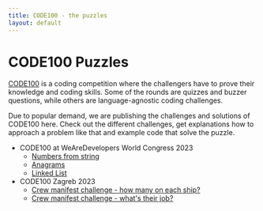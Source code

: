 ```yaml
---
title: CODE100 - the puzzles
layout: default
---
```


# CODE100 Puzzles

[CODE100](https://code100.dev) is a coding competition where the challengers have to prove their knowledge and coding skills. Some of the rounds are quizzes and buzzer questions, while others are language-agnostic coding challenges.

Due to popular demand, we are publishing the challenges and solutions of CODE100 here. Check out the different challenges, get explanations how to approach a problem like that and example code that solve the puzzle.

* CODE100 at WeAreDevelopers World Congress 2023
  * [Numbers from string](/code100/2023-puzzles/challenge-1/)
  * [Anagrams](/code100/2023-puzzles/challenge-2/)
  * [Linked List](/code100/2023-puzzles/challenge-3/)
* CODE100 Zagreb 2023
  * [Crew manifest challenge - how many on each ship?](/code100/2023-puzzles/zagreb-challenge-1)
  * [Crew manifest challenge - what's their job?](/code100/2023-puzzles/zagreb-challenge-2)